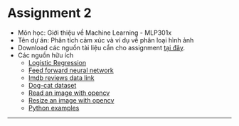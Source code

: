 # Assignment 2

- Môn học: Giới thiệu về Machine Learning - MLP301x
- Tên dự án: Phân tích cảm xúc và ví dụ về phân loại hình ảnh
- Download các nguồn tài liệu cần cho assignment [tại đây](https://drive.google.com/drive/folders/1uslCMtC2_9eCXgMdkxRXCZ4ICjygArSn).
- Các nguồn hữu ích
    - [Logistic Regression](https://scikit-learn.org/stable/modules/generated/sklearn.svm.SVC.html)
    - [Feed forward neural network](https://scikit-learn.org/stable/modules/generated/sklearn.neural_network.MLPClassifier.html#sklearn.neural_network.MLPClassifier)
    - [Imdb reviews data link](https://www.kaggle.com/datasets/lakshmi25npathi/imdb-dataset-of-50k-movie-reviews)
    - [Dog-cat dataset](https://www.kaggle.com/c/dogs-vs-cats)
    - [Read an image with opencv](https://pythonexamples.org/python-opencv-read-image-cv2-imread/)
    - [Resize an image with opencv](https://pythonexamples.org/python-opencv-cv2-resize-image/#:~:text=To%20resize%20an%20image%20in,not%2C%20based%20on%20the%20requirement.)
    - [Python examples](https://pythonexamples.org/)
---

